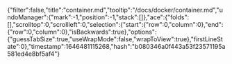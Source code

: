 {"filter":false,"title":"container.md","tooltip":"/docs/docker/container.md","undoManager":{"mark":-1,"position":-1,"stack":[]},"ace":{"folds":[],"scrolltop":0,"scrollleft":0,"selection":{"start":{"row":0,"column":0},"end":{"row":0,"column":0},"isBackwards":true},"options":{"guessTabSize":true,"useWrapMode":false,"wrapToView":true},"firstLineState":0},"timestamp":1646481115268,"hash":"b080346a0f443a53f23571195a581ed4e8bf5af4"}